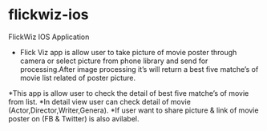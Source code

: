 # flickwiz-ios
FlickWiz IOS Application
* Flick Viz app is allow user to take picture of movie poster through camera or select picture from phone library and send for processing.After image processing it’s will return a best five matche’s of movie list related of poster picture.


*This app is allow user to check the detail of best five matche’s of movie from list.
*In detail view user can check detail of movie (Actor,Director,Writer,Genera).
*If user want to share picture & link of movie poster on (FB & Twitter) is also avilabel.
